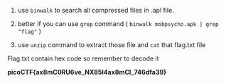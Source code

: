 1. use `binwalk` to search all compressed files in .apl file. 

2. better if you can use `grep` command ( `binwalk mobpsycho.apk | grep "flag"` )

3. use `unzip` command to extract those file and `cat` that flag.txt file

Flag.txt contain hex code so remember to decode it 

**picoCTF{ax8mC0RU6ve_NX85l4ax8mCl_746dfa39}**